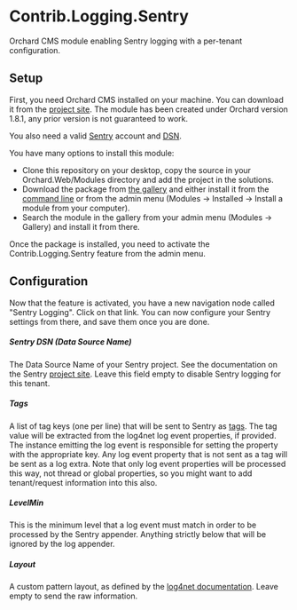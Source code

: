 Contrib.Logging.Sentry
===================

Orchard CMS module enabling Sentry logging with a per-tenant configuration.

## Setup
First, you need Orchard CMS installed on your machine. You can download it from the [project site](http://www.orchardproject.net/download). The module has been created under Orchard version 1.8.1, any prior version is not guaranteed to work.

You also need a valid [Sentry](https://getsentry.com/) account and [DSN](https://docs.getsentry.com/hosted/quickstart/#configure-the-dsn).

You have many options to install this module:
- Clone this repository on your desktop, copy the source in your Orchard.Web/Modules directory and add the project in the solutions.
- Download the package from [the gallery](http://gallery.orchardproject.net/List/Modules) and either install it from the [command line](http://docs.orchardproject.net/Documentation/Using-the-command-line-interface) or from the admin menu (Modules -> Installed -> Install a module from your computer).
- Search the module in the gallery from your admin menu (Modules -> Gallery) and install it from there.

Once the package is installed, you need to activate the Contrib.Logging.Sentry feature from the admin menu.

## Configuration
Now that the feature is activated, you have a new navigation node called "Sentry Logging". Click on that link. You can now configure your Sentry settings from there, and save them once you are done.

##### Sentry DSN (Data Source Name)
The Data Source Name of your Sentry project. See the documentation on the Sentry [project site](https://docs.getsentry.com/hosted/quickstart/#configure-the-dsn). Leave this field empty to disable Sentry logging for this tenant.

##### Tags
A list of tag keys (one per line) that will be sent to Sentry as [tags](https://docs.getsentry.com/hosted/learn/context/).
The tag value will be extracted from the log4net log event properties, if provided. The instance emitting the log event is responsible for setting the property with the appropriate key.
Any log event property that is not sent as a tag will be sent as a log extra.
Note that only log event properties will be processed this way, not thread or global properties, so you might want to add tenant/request information into this also.

##### LevelMin
This is the minimum level that a log event must match in order to be processed by the Sentry appender. Anything strictly below that will be ignored by the log appender.

##### Layout
A custom pattern layout, as defined by the [log4net documentation](https://logging.apache.org/log4net/release/sdk/log4net.Layout.PatternLayout.html). Leave empty to send the raw information.